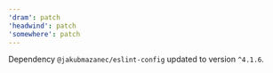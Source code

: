 ```yaml
---
'dram': patch
'headwind': patch
'somewhere': patch
---
```

Dependency `@jakubmazanec/eslint-config` updated to version `^4.1.6`.
